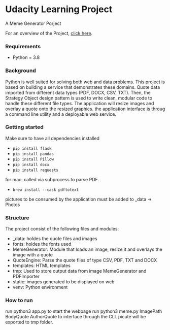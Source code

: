 # Udacity Learning Project
A Meme Generator Porject


For an overview of the Project, [click here](https://www.udacity.com/course/intermediate-python-nanodegree--nd303).


### Requirements
- Python = 3.8

### Background
Python is well suited for solving both web and data problems. This project is based on building a service that demonstrates these domains. Quote data imported from different data types (PDF, DOCX, CSV, TXT). Then, the Strategy Object design pattern is used to write clean, modular code to handle these different file types. The application will resize images and overlay a quote onto the resized graphics. the application interface is throug a command line utility and a deployable web service.

### Getting started
Make sure to have all dependencies installed
- `pip install flask`
- `pip install pandas`
- `pip install Pillow`
- `pip install docx`
- `pip install requests`

for mac:
called via subprocess to parse PDF.
- `brew install --cask pdftotext`

pictures to be consumed by the application must be added to _data -> Photos

### Structure
The project consist of the following files and modules:
- _data: holdes the quote files and images
- fonts: holdes the fonts used
- MemeGenerator: Module that loads an image, resize it and overlays the image with a quote
- QuoteEngine: Parse the quote files of type CSV, PDF, TXT and DOCX
- templates: HTML templates
- tmp: Used to store output data from image MemeGenerator and PDFImporter
- static: images generated to be displayed on web
- venv: Python environment


### How to run
run python3 app.py to start the webpage
run python3 meme.py ImagePath BodyQuote AuthorQuote to interface through the CLI. picute will be exported to tmp folder.
